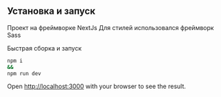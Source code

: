 ## Установка и запуск
Проект на фреймворке NextJs
Для стилей использовался фреймворк Sass

Быстрая сборка и запуск
```bash
npm i
&&
npm run dev
```

Open [http://localhost:3000](http://localhost:3000) with your browser to see the result.
